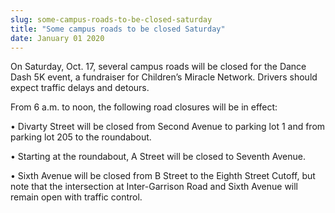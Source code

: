 ```yaml
---
slug: some-campus-roads-to-be-closed-saturday
title: "Some campus roads to be closed Saturday"
date: January 01 2020
---
```


<p>On Saturday, Oct. 17, several campus roads will be closed for the Dance Dash 5K event, a fundraiser for Children’s Miracle Network. Drivers should expect traffic delays and detours.
</p><p>From 6​ a.m. to noon, the following road closures will be in effect:
</p><p>• Divarty Street will be closed from Second Avenue to parking lot 1 and from parking lot 205 to the roundabout.
</p><p>• Starting at the roundabout, A Street will be closed to Seventh Avenue.
</p><p>• Sixth Avenue will be closed from B Street to the Eighth Street Cutoff, but note that the intersection at Inter&#45;Garrison Road and Sixth Avenue will remain open with traffic control.
</p>
